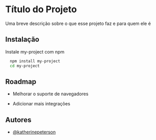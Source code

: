 
# Título do Projeto

Uma breve descrição sobre o que esse projeto faz e para quem ele é

## Instalação

Instale my-project com npm

```bash
  npm install my-project
  cd my-project
```
    
## Roadmap

- Melhorar o suporte de navegadores

- Adicionar mais integrações


## Autores

- [@katherinepeterson](https://www.github.com/octokatherine)
